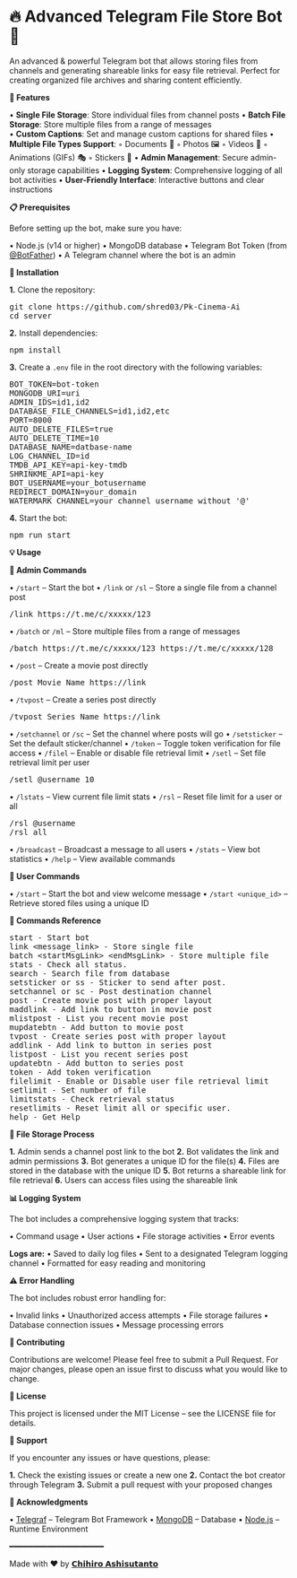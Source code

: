 <h1>🔥 Advanced Telegram File Store Bot 📁</h1>

An advanced &amp; powerful Telegram bot that allows storing files from channels and generating shareable links for easy file retrieval. Perfect for creating organized file archives and sharing content efficiently.

<b>🌟 Features</b>

• <b>Single File Storage</b>: Store individual files from channel posts
• <b>Batch File Storage</b>: Store multiple files from a range of messages  
• <b>Custom Captions</b>: Set and manage custom captions for shared files
• <b>Multiple File Types Support</b>:
  ◦ Documents 📄
  ◦ Photos 🖼️
  ◦ Videos 🎥
  ◦ Animations (GIFs) 🎭
  ◦ Stickers 🎯
• <b>Admin Management</b>: Secure admin-only storage capabilities
• <b>Logging System</b>: Comprehensive logging of all bot activities
• <b>User-Friendly Interface</b>: Interactive buttons and clear instructions

<b>📋 Prerequisites</b>

Before setting up the bot, make sure you have:

• Node.js (v14 or higher)
• MongoDB database
• Telegram Bot Token (from <a href="https://t.me/botfather">@BotFather</a>)
• A Telegram channel where the bot is an admin

<b>🚀 Installation</b>

<b>1.</b> Clone the repository:
<pre>git clone https://github.com/shred03/Pk-Cinema-Ai
cd server</pre>

<b>2.</b> Install dependencies:
<pre>npm install</pre>

<b>3.</b> Create a <code>.env</code> file in the root directory with the following variables:
<pre>BOT_TOKEN=bot-token
MONGODB_URI=uri
ADMIN_IDS=id1,id2
DATABASE_FILE_CHANNELS=id1,id2,etc
PORT=8000
AUTO_DELETE_FILES=true
AUTO_DELETE_TIME=10
DATABASE_NAME=datbase-name
LOG_CHANNEL_ID=id
TMDB_API_KEY=api-key-tmdb
SHRINKME_API=api-key
BOT_USERNAME=your_botusername
REDIRECT_DOMAIN=your_domain
WATERMARK_CHANNEL=your_channel_username without '@'</pre>

<b>4.</b> Start the bot:
<pre>npm run start</pre>

<b>💡 Usage</b>

<b>🔧 Admin Commands</b>

• <code>/start</code> – Start the bot
• <code>/link</code> or <code>/sl</code> – Store a single file from a channel post
  <pre>/link https://t.me/c/xxxxx/123</pre>
• <code>/batch</code> or <code>/ml</code> – Store multiple files from a range of messages
  <pre>/batch https://t.me/c/xxxxx/123 https://t.me/c/xxxxx/128</pre>
• <code>/post</code> – Create a movie post directly
  <pre>/post Movie Name https://link</pre>
• <code>/tvpost</code> – Create a series post directly
  <pre>/tvpost Series Name https://link</pre>
• <code>/setchannel</code> or <code>/sc</code> – Set the channel where posts will go
• <code>/setsticker</code> – Set the default sticker/channel
• <code>/token</code> – Toggle token verification for file access
• <code>/filel</code> – Enable or disable file retrieval limit
• <code>/setl</code> – Set file retrieval limit per user
  <pre>/setl @username 10</pre>
• <code>/lstats</code> – View current file limit stats
• <code>/rsl</code> – Reset file limit for a user or all
  <pre>/rsl @username  
/rsl all</pre>
• <code>/broadcast</code> – Broadcast a message to all users
• <code>/stats</code> – View bot statistics
• <code>/help</code> – View available commands

<b>👥 User Commands</b>

• <code>/start</code> – Start the bot and view welcome message
• <code>/start &lt;unique_id&gt;</code> – Retrieve stored files using a unique ID

<b>📝 Commands Reference</b>
<pre>start - Start bot 
link &lt;message_link&gt; - Store single file
batch &lt;startMsgLink&gt; &lt;endMsgLink&gt; - Store multiple file
stats - Check all status.
search - Search file from database
setsticker or ss - Sticker to send after post.
setchannel or sc - Post destination channel
post - Create movie post with proper layout
maddlink - Add link to button in movie post
mlistpost - List you recent movie post
mupdatebtn - Add button to movie post
tvpost - Create series post with proper layout
addlink - Add link to button in series post
listpost - List you recent series post
updatebtn - Add button to series post 
token - Add token verification
filelimit - Enable or Disable user file retrieval limit
setlimit - Set number of file
limitstats - Check retrieval status 
resetlimits - Reset limit all or specific user.
help - Get Help</pre>

<b>📝 File Storage Process</b>

<b>1.</b> Admin sends a channel post link to the bot
<b>2.</b> Bot validates the link and admin permissions
<b>3.</b> Bot generates a unique ID for the file(s)
<b>4.</b> Files are stored in the database with the unique ID
<b>5.</b> Bot returns a shareable link for file retrieval
<b>6.</b> Users can access files using the shareable link

<b>📊 Logging System</b>

The bot includes a comprehensive logging system that tracks:

• Command usage
• User actions
• File storage activities
• Error events

<b>Logs are:</b>
• Saved to daily log files
• Sent to a designated Telegram logging channel
• Formatted for easy reading and monitoring

<b>⚠️ Error Handling</b>

The bot includes robust error handling for:

• Invalid links
• Unauthorized access attempts
• File storage failures
• Database connection issues
• Message processing errors

<b>🤝 Contributing</b>

Contributions are welcome! Please feel free to submit a Pull Request. For major changes, please open an issue first to discuss what you would like to change.

<b>📜 License</b>

This project is licensed under the MIT License – see the LICENSE file for details.

<b>💬 Support</b>

If you encounter any issues or have questions, please:

<b>1.</b> Check the existing issues or create a new one
<b>2.</b> Contact the bot creator through Telegram
<b>3.</b> Submit a pull request with your proposed changes

<b>🙏 Acknowledgments</b>

• <a href="https://github.com/telegraf/telegraf">Telegraf</a> – Telegram Bot Framework
• <a href="https://www.mongodb.com/">MongoDB</a> – Database
• <a href="https://nodejs.org/">Node.js</a> – Runtime Environment

━━━━━━━━━━━━━━━━━━━━

Made with ❤️ by <a href="https://t.me/chihiro_assistant_bot">𝗖𝗵𝗶𝗵𝗶𝗿𝗼 𝗔𝘀𝗵𝗶𝘀𝘂𝘁𝗮𝗻𝘁𝗼</a>